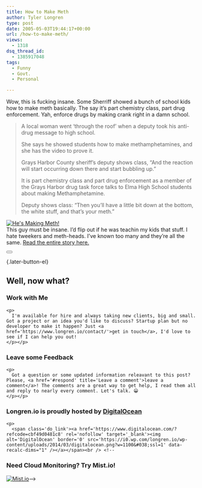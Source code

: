 ```yaml
---
title: How to Make Meth
author: Tyler Longren
type: post
date: 2005-05-03T19:44:17+00:00
url: /how-to-make-meth/
views:
  - 1318
dsq_thread_id:
  - 1385917048
tags:
  - Funny
  - Govt.
  - Personal

---
```

Wow, this is fucking insane. Some Sherriff showed a bunch of school kids how to make meth basically. The say it&#8217;s part chemistry class, part drug enforcement. Yah, enforce drugs by making crank right in a damn school.<!--adsense-->

> A local woman went &#8216;through the roof&#8217; when a deputy took his anti-drug message to high school.
> 
> She says he showed students how to make methamphetamines, and she has the video to prove it.
> 
> Grays Harbor County sheriff&#8217;s deputy shows class, &#8220;And the reaction will start occurring down there and start bubbling up.&#8221;
> 
> It is part chemistry class and part drug enforcement as a member of the Grays Harbor drug task force talks to Elma High School students about making Methamphetamine.
> 
> Deputy shows class: &#8220;Then you&#8217;ll have a little bit down at the bottom, the white stuff, and that&#8217;s your meth.&#8221; 

[<img src="https://i2.wp.com/www.longren.org/images/meth_demo.jpg?w=1100" alt="He's Making Meth!" data-recalc-dims="1" />][1]  
This guy must be insane. I&#8217;d flip out if he was teachin my kids that stuff. I hate tweekers and meth-heads. I&#8217;ve known too many and they&#8217;re all the same. [Read the entire story here.][1]  
<!--adsense-->

<div class="wpulike wpulike-default " >
  <div class="wp_ulike_general_class wp_ulike_is_not_liked">
    <button type="button"
					aria-label="Like Button"
					data-ulike-id="1849"
					data-ulike-nonce="49335a8f4e"
					data-ulike-type="likeThis"
					data-ulike-template="wpulike-default"
					data-ulike-display-likers="0"
					data-ulike-disable-pophover="0"
					class="wp_ulike_btn wp_ulike_put_image wp_likethis_1849"></button><span class="count-box"></span>
  </div>
</div>

[][2]{.later-button-el}

<div class='what-next'>
  <h2>
    Well, now what?
  </h2>
  
  <div class='hire'>
    <h3>
      Work with Me
    </h3>
    
    <p>
      I'm available for hire and always taking new clients, big and small. Got a project or an idea you'd like to discuss? Startup plan but no developer to make it happen? Just <a href='https://www.longren.io/contact/'>get in touch</a>, I'd love to see if I can help you out!
    </p></p>
  </div>
  
  <div class='hire'>
    <h3>
      Leave some Feedback
    </h3>
    
    <p>
      Got a question or some updated information releavant to this post? Please, <a href='#respond' title='Leave a comment'>leave a comment</a>! The comments are a great way to get help, I read them all and reply to nearly every comment. Let's talk. 😀
    </p></p>
  </div>
  
  <div class='now-what-bottom-ad'>
    <h3>
      Longren.io is proudly hosted by <a href='https://www.digitalocean.com/?refcode=cbf49d0481c8'>DigitalOcean</a>
    </h3>
    
    <p>
      <span class='do_link'><a href='https://www.digitalocean.com/?refcode=cbf49d0481c8' rel='nofollow' target='_blank'><img alt='DigitalOcean' border='0' src='https://i0.wp.com/longren.io/wp-content/uploads/2014/03/digitalocean.png?w=1100&#038;ssl=1' data-recalc-dims="1" /></a></span><br /> <!--

<h3>Need Cloud Monitoring? Try Mist.io!</h3>

<span class='do_link'><a href='http://mist.io/?ref=tyler' rel='nofollow' target='_blank'><img alt='Mist.io' border='0' src='https://i0.wp.com/longren.io/wp-content/uploads/2014/04/mistio.jpg?w=1100&#038;ssl=1' data-recalc-dims="1"></a></span>--></div> </div>

 [1]: http://www.komotv.com/stories/36626.htm
 [2]: #